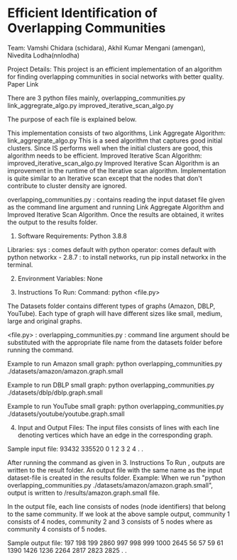 # Efficient Identification of Overlapping Communities

Team:
Vamshi Chidara (schidara), Akhil Kumar Mengani (amengan), Nivedita Lodha(nnlodha)

Project Details:
This project is an efficient implementation of an algorithm for finding overlapping communities in social networks with better quality.
Paper Link

There are 3 python files mainly,
overlapping_communities.py
link_aggregrate_algo.py
improved_iterative_scan_algo.py

The purpose of each file is explained below.

This implementation consists of two algorithms,
Link Aggregate Algorithm: link_aggregrate_algo.py
This is a seed algorithm that captures good initial clusters.
Since IS performs well when the initial clusters are good, this algorithm needs to be efficient.
Improved Iterative Scan Algorithm: improved_iterative_scan_algo.py
Improved Iterative Scan Algorithm is an improvement in the runtime of the Iterative scan algorithm. Implementation is quite similar to an Iterative scan except that the nodes that don't contribute to cluster density are ignored.

overlapping_communities.py : contains reading the input dataset file given as the command line argument and running Link Aggregate Algorithm and Improved Iterative Scan Algorithm. Once the results are obtained, it writes the output to the results folder. 

1. Software Requirements:
Python 3.8.8

Libraries:
sys : comes default with python
operator: comes default with python
networkx - 2.8.7 : to install networks, run  pip install networkx in the terminal.

2. Environment Variables: None

3. Instructions To Run:
Command: python <file.py> <dataset-file>

The Datasets folder contains different types of graphs (Amazon, DBLP, YouTube). Each type of graph will have different sizes like small, medium, large and original graphs. 

<file.py> : overlapping_communities.py 
<dataset-file>: command line argument should be substituted with the appropriate file name from the datasets folder before running the command.
 
Example to run Amazon small graph:
python overlapping_communities.py ./datasets/amazon/amazon.graph.small

Example to run DBLP small graph:
python overlapping_communities.py ./datasets/dblp/dblp.graph.small

Example to run YouTube small graph:
python overlapping_communities.py ./datasets/youtube/youtube.graph.small

4. Input and Output Files:
The input files consists of lines with each line denoting vertices which have an edge in the corresponding graph.

Sample input file:
93432 335520
0 1
2 3
2 4
.
.

After running the command as given in 3. Instructions To Run , outputs are written to the result folder. An output file with the same name as the input dataset-file is created in the results folder.
Example:
When we run "python overlapping_communities.py ./datasets/amazon/amazon.graph.small", output is written to /results/amazon.graph.small file.

In the output file, each line consists of nodes (node identifiers) that belong to the same community. If we look at the above sample output, community 1 consists of 4 nodes, community 2 and 3 consists of 5 nodes where as community 4 consists of 5 nodes.

Sample output file:
197 198 199 2860
997 998 999 1000 2645
56 57 59 61 1390 1426
1236 2264 2817 2823 2825
.
.
